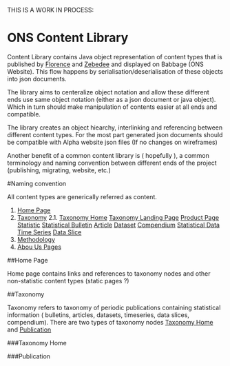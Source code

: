 THIS IS A WORK IN PROCESS:


ONS Content Library
=========================== 

Content Library contains Java object representation of content types that is published by [Florence](https://github.com/ONSdigital/florence) and [Zebedee](https://github.com/Carboni/zebedee) and displayed on Babbage (ONS Website). This flow happens by serialisation/deserialisation of these objects into json documents.

The library aims to centeralize object notation and allow these different ends use same object notation (either as a json document or java object). Which in turn should make manipulation of contents easier at all ends and compatible.

The library creates an object hiearchy, interlinking and referencing between different content types. For the most part generated json documents should be compatible with Alpha website json files (If no changes on wireframes)

Another benefit of a common content library is ( hopefully ), a common terminology and naming convention between different ends of the project (publishing, migrating, website, etc.)


#Naming convention

All content types are generically referred as content.

1. [Home Page](#home-page)
2. [Taxonomy](#taxonomy)
	2.1. [Taxonomy Home](#taxonomy-home)
 			[Taxonomy Landing Page](#taxonomy-landing)
 			[Product Page](#product-page)
 		[Statistic](#statistic)
 			[Statistical Bulletin](#bulletin)
 			[Article](#article)
 			[Dataset](#dataset)
 			[Compendium](#dataset)
 			[Statistical Data](#statistics)
 				[Time Series](#time-series)
 				[Data Slice](#data-slice)
3. [Methodology](#methodology)
4. [Abou Us Pages](#about-us)
 

##Home Page

Home page contains links and references to taxonomy nodes and  other non-statistic content types (static pages ?)

##Taxonomy

Taxonomy refers to taxonomy of periodic publications containing statistical information ( bulletins, articles, datasets, timeseries, data slices, compendium). There are two types of taxonomy nodes [Taxonomy Home](#taxonomy-home) and [Publication](#publication)

###Taxonomy Home

###Publication
